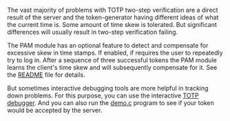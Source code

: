 The vast majority of problems with TOTP two-step verification are a
direct result of the server and the token-generator having different
ideas of what the current time is. Some amount of time skew is tolerated.
But significant differences will usually result in two-step verification failing.

The PAM module has an optional feature to detect and compensate for
excessive skew in time stamps. If enabled, if requires the user to
repeatedly try to log in. After a sequence of three successful tokens
the PAM module learns the client's time skew and will subsequently
compensate for it. See the [README](https://github.com/google/google-authenticator/blob/master/libpam/README.md#noskewadj) file for details.

But sometimes interactive debugging tools are more helpful in tracking
down problems. For this purpose, you can use the interactive
[TOTP debugger](https://raw.githubusercontent.com/google/google-authenticator/master/libpam/totp.html). And you can also run the [demo.c](https://github.com/google/google-authenticator/blob/master/libpam/demo.c,) program to see if your
token would be accepted by the server.